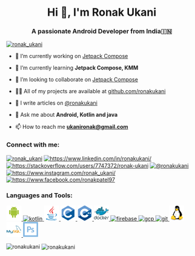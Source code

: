 <h1 align="center">Hi 👋, I'm Ronak Ukani</h1>
<h3 align="center">A passionate Android Developer from India🇮🇳</h3>

<p align="left"> <a href="https://twitter.com/ronak_ukani" target="blank"><img src="https://img.shields.io/twitter/follow/ronak_ukani?logo=twitter&style=for-the-badge" alt="ronak_ukani" /></a> </p>

- 🔭 I’m currently working on [Jetpack Compose](https://github.com/RonakUkani/JetPackComposeSample)

- 🌱 I’m currently learning **Jetpack Compose, KMM**

- 👯 I’m looking to collaborate on [Jetpack Compose](https://github.com/RonakUkani/JetPackComposeSample)

- 👨‍💻 All of my projects are available at [github.com/ronakukani](github.com/ronakukani)

- 📝 I write articles on [@ronakukani](@ronakukani)

- 💬 Ask me about **Android, Kotlin and java**

- 📫 How to reach me **ukanironak@gmail.com**

<!-- ### Blogs posts -->
<!-- BLOG-POST-LIST:START -->
<!-- BLOG-POST-LIST:END -->

<h3 align="left">Connect with me:</h3>
<p align="left">
<a href="https://twitter.com/ronak_ukani" target="blank"><img align="center" src="https://raw.githubusercontent.com/rahuldkjain/github-profile-readme-generator/master/src/images/icons/Social/twitter.svg" alt="ronak_ukani" height="30" width="40" /></a>
<a href="https://www.linkedin.com/in/ronakukani/" target="blank"><img align="center" src="https://raw.githubusercontent.com/rahuldkjain/github-profile-readme-generator/master/src/images/icons/Social/linked-in-alt.svg" alt="https://www.linkedin.com/in/ronakukani/" height="30" width="40" /></a>
<a href="https://stackoverflow.com/users/7747372/ronak-ukani" target="blank"><img align="center" src="https://raw.githubusercontent.com/rahuldkjain/github-profile-readme-generator/master/src/images/icons/Social/stack-overflow.svg" alt="https://stackoverflow.com/users/7747372/ronak-ukani" height="30" width="40" /></a>
<a href="https://medium.com/@ronakukani" target="blank"><img align="center" src="https://raw.githubusercontent.com/rahuldkjain/github-profile-readme-generator/master/src/images/icons/Social/medium.svg" alt="@ronakukani" height="30" width="40" />
<a href="https://www.instagram.com/ronak_ukani/" target="blank"><img align="center" src="https://raw.githubusercontent.com/rahuldkjain/github-profile-readme-generator/master/src/images/icons/Social/instagram.svg" alt="https://www.instagram.com/ronak_ukani/" height="30" width="40" /></a>
<a href="https://www.facebook.com/ronakpatel97" target="blank"><img align="center" src="https://raw.githubusercontent.com/rahuldkjain/github-profile-readme-generator/master/src/images/icons/Social/facebook.svg" alt="https://www.facebook.com/ronakpatel97" height="30" width="40" /></a>
</a>
</p>

<h3 align="left">Languages and Tools:</h3>
<a href="https://developer.android.com" target="_blank" rel="noreferrer"> <img src="https://raw.githubusercontent.com/devicons/devicon/master/icons/android/android-original-wordmark.svg" alt="android" width="40" height="40"/> </a>
<a href="https://kotlinlang.org" target="_blank" rel="noreferrer"> <img src="https://www.vectorlogo.zone/logos/kotlinlang/kotlinlang-icon.svg" alt="kotlin" width="40" height="40"/> </a> 
<a href="https://www.java.com" target="_blank" rel="noreferrer"> <img src="https://raw.githubusercontent.com/devicons/devicon/master/icons/java/java-original.svg" alt="java" width="40" height="40"/> </a> 
<a href="https://www.cprogramming.com/" target="_blank" rel="noreferrer"> <img src="https://raw.githubusercontent.com/devicons/devicon/master/icons/c/c-original.svg" alt="c" width="40" height="40"/> </a> 
<a href="https://www.w3schools.com/cpp/" target="_blank" rel="noreferrer"> <img src="https://raw.githubusercontent.com/devicons/devicon/master/icons/cplusplus/cplusplus-original.svg" alt="cplusplus" width="40" height="40"/> </a>
<a href="https://www.docker.com/" target="_blank" rel="noreferrer"> <img src="https://raw.githubusercontent.com/devicons/devicon/master/icons/docker/docker-original-wordmark.svg" alt="docker" width="40" height="40"/> </a> <a href="https://firebase.google.com/" target="_blank" rel="noreferrer"> <img src="https://www.vectorlogo.zone/logos/firebase/firebase-icon.svg" alt="firebase" width="40" height="40"/> </a> 
<a href="https://cloud.google.com" target="_blank" rel="noreferrer"> <img src="https://www.vectorlogo.zone/logos/google_cloud/google_cloud-icon.svg" alt="gcp" width="40" height="40"/> </a>
<a href="https://git-scm.com/" target="_blank" rel="noreferrer"> <img src="https://www.vectorlogo.zone/logos/git-scm/git-scm-icon.svg" alt="git" width="40" height="40"/> </a> 
<a href="https://www.linux.org/" target="_blank" rel="noreferrer"> <img src="https://raw.githubusercontent.com/devicons/devicon/master/icons/linux/linux-original.svg" alt="linux" width="40" height="40"/> </a>
<a href="https://www.mysql.com/" target="_blank" rel="noreferrer"> <img src="https://raw.githubusercontent.com/devicons/devicon/master/icons/mysql/mysql-original-wordmark.svg" alt="mysql" width="40" height="40"/> </a> 
<a href="https://www.photoshop.com/en" target="_blank" rel="noreferrer"> <img src="https://raw.githubusercontent.com/devicons/devicon/master/icons/photoshop/photoshop-line.svg" alt="photoshop" width="40" height="40"/> </a> </p>

<p><img align="left" src="https://github-readme-stats.vercel.app/api/top-langs?username=ronakukani&show_icons=true&locale=en&layout=compact" alt="ronakukani" /></p>

<p>&nbsp;<img align="center" src="https://github-readme-stats.vercel.app/api?username=ronakukani&show_icons=true&locale=en" alt="ronakukani" /></p>
